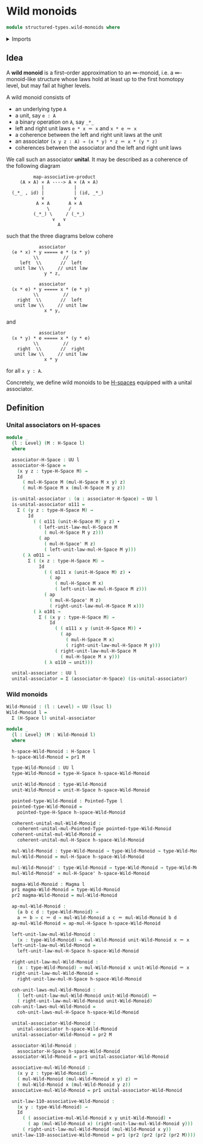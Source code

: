# Wild monoids

```agda
module structured-types.wild-monoids where
```

<details><summary>Imports</summary>

```agda
open import foundation.action-on-identifications-functions
open import foundation.dependent-pair-types
open import foundation.identity-types
open import foundation.unit-type
open import foundation.universe-levels

open import structured-types.h-spaces
open import structured-types.magmas
open import structured-types.pointed-types
```

</details>

## Idea

A **wild monoid** is a first–order approximation to an ∞-monoid, i.e. a
∞-monoid-like structure whose laws hold at least up to the first homotopy level,
but may fail at higher levels.

A wild monoid consists of

- an underlying type `A`
- a unit, say `e : A`
- a binary operation on `A`, say `_*_`
- left and right unit laws `e * x ＝ x` and `x * e ＝ x`
- a coherence between the left and right unit laws at the unit
- an associator `(x y z : A) → (x * y) * z ＝ x * (y * z)`
- coherences between the associator and the left and right unit laws

We call such an associator **unital**. It may be described as a coherence of the
following diagram

```text
          map-associative-product
     (A × A) × A ----> A × (A × A)
             |           |
  (_*_ , id) |           | (id, _*_)
             ∨           ∨
           A × A       A × A
               \       /
          (_*_) \     / (_*_)
                 ∨   ∨
                   A
```

such that the three diagrams below cohere

```text
            associator
  (e * x) * y ===== e * (x * y)
          \\         //
     left  \\       //  left
   unit law \\     // unit law
              y * z,
```

```text
            associator
  (x * e) * y ===== x * (e * y)
          \\         //
    right  \\       //  left
   unit law \\     // unit law
              x * y,
```

and

```text
            associator
  (x * y) * e ===== x * (y * e)
          \\         //
    right  \\       //  right
   unit law \\     // unit law
              x * y
```

for all `x y : A`.

Concretely, we define wild monoids to be
[H-spaces](structured-types.h-spaces.md) equipped with a unital associator.

## Definition

### Unital associators on H-spaces

```agda
module _
  {l : Level} (M : H-Space l)
  where

  associator-H-Space : UU l
  associator-H-Space =
    (x y z : type-H-Space M) →
    Id
      ( mul-H-Space M (mul-H-Space M x y) z)
      ( mul-H-Space M x (mul-H-Space M y z))

  is-unital-associator : (α : associator-H-Space) → UU l
  is-unital-associator α111 =
    Σ ( (y z : type-H-Space M) →
        Id
          ( ( α111 (unit-H-Space M) y z) ∙
            ( left-unit-law-mul-H-Space M
              ( mul-H-Space M y z)))
            ( ap
              ( mul-H-Space' M z)
              ( left-unit-law-mul-H-Space M y)))
      ( λ α011 →
        Σ ( (x z : type-H-Space M) →
            Id
              ( ( α111 x (unit-H-Space M) z) ∙
                ( ap
                  ( mul-H-Space M x)
                  ( left-unit-law-mul-H-Space M z)))
              ( ap
                ( mul-H-Space' M z)
                ( right-unit-law-mul-H-Space M x)))
          ( λ α101 →
            Σ ( (x y : type-H-Space M) →
                Id
                  ( ( α111 x y (unit-H-Space M)) ∙
                    ( ap
                      ( mul-H-Space M x)
                      ( right-unit-law-mul-H-Space M y)))
                  ( right-unit-law-mul-H-Space M
                    ( mul-H-Space M x y)))
              ( λ α110 → unit)))

  unital-associator : UU l
  unital-associator = Σ (associator-H-Space) (is-unital-associator)
```

### Wild monoids

```agda
Wild-Monoid : (l : Level) → UU (lsuc l)
Wild-Monoid l =
  Σ (H-Space l) unital-associator

module _
  {l : Level} (M : Wild-Monoid l)
  where

  h-space-Wild-Monoid : H-Space l
  h-space-Wild-Monoid = pr1 M

  type-Wild-Monoid : UU l
  type-Wild-Monoid = type-H-Space h-space-Wild-Monoid

  unit-Wild-Monoid : type-Wild-Monoid
  unit-Wild-Monoid = unit-H-Space h-space-Wild-Monoid

  pointed-type-Wild-Monoid : Pointed-Type l
  pointed-type-Wild-Monoid =
    pointed-type-H-Space h-space-Wild-Monoid

  coherent-unital-mul-Wild-Monoid :
    coherent-unital-mul-Pointed-Type pointed-type-Wild-Monoid
  coherent-unital-mul-Wild-Monoid =
    coherent-unital-mul-H-Space h-space-Wild-Monoid

  mul-Wild-Monoid : type-Wild-Monoid → type-Wild-Monoid → type-Wild-Monoid
  mul-Wild-Monoid = mul-H-Space h-space-Wild-Monoid

  mul-Wild-Monoid' : type-Wild-Monoid → type-Wild-Monoid → type-Wild-Monoid
  mul-Wild-Monoid' = mul-H-Space' h-space-Wild-Monoid

  magma-Wild-Monoid : Magma l
  pr1 magma-Wild-Monoid = type-Wild-Monoid
  pr2 magma-Wild-Monoid = mul-Wild-Monoid

  ap-mul-Wild-Monoid :
    {a b c d : type-Wild-Monoid} →
    a ＝ b → c ＝ d → mul-Wild-Monoid a c ＝ mul-Wild-Monoid b d
  ap-mul-Wild-Monoid = ap-mul-H-Space h-space-Wild-Monoid

  left-unit-law-mul-Wild-Monoid :
    (x : type-Wild-Monoid) → mul-Wild-Monoid unit-Wild-Monoid x ＝ x
  left-unit-law-mul-Wild-Monoid =
    left-unit-law-mul-H-Space h-space-Wild-Monoid

  right-unit-law-mul-Wild-Monoid :
    (x : type-Wild-Monoid) → mul-Wild-Monoid x unit-Wild-Monoid ＝ x
  right-unit-law-mul-Wild-Monoid =
    right-unit-law-mul-H-Space h-space-Wild-Monoid

  coh-unit-laws-mul-Wild-Monoid :
    ( left-unit-law-mul-Wild-Monoid unit-Wild-Monoid) ＝
    ( right-unit-law-mul-Wild-Monoid unit-Wild-Monoid)
  coh-unit-laws-mul-Wild-Monoid =
    coh-unit-laws-mul-H-Space h-space-Wild-Monoid

  unital-associator-Wild-Monoid :
    unital-associator h-space-Wild-Monoid
  unital-associator-Wild-Monoid = pr2 M

  associator-Wild-Monoid :
    associator-H-Space h-space-Wild-Monoid
  associator-Wild-Monoid = pr1 unital-associator-Wild-Monoid

  associative-mul-Wild-Monoid :
    (x y z : type-Wild-Monoid) →
    ( mul-Wild-Monoid (mul-Wild-Monoid x y) z) ＝
    ( mul-Wild-Monoid x (mul-Wild-Monoid y z))
  associative-mul-Wild-Monoid = pr1 unital-associator-Wild-Monoid

  unit-law-110-associative-Wild-Monoid :
    (x y : type-Wild-Monoid) →
    Id
      ( ( associative-mul-Wild-Monoid x y unit-Wild-Monoid) ∙
        ( ap (mul-Wild-Monoid x) (right-unit-law-mul-Wild-Monoid y)))
      ( right-unit-law-mul-Wild-Monoid (mul-Wild-Monoid x y))
  unit-law-110-associative-Wild-Monoid = pr1 (pr2 (pr2 (pr2 (pr2 M))))
```
